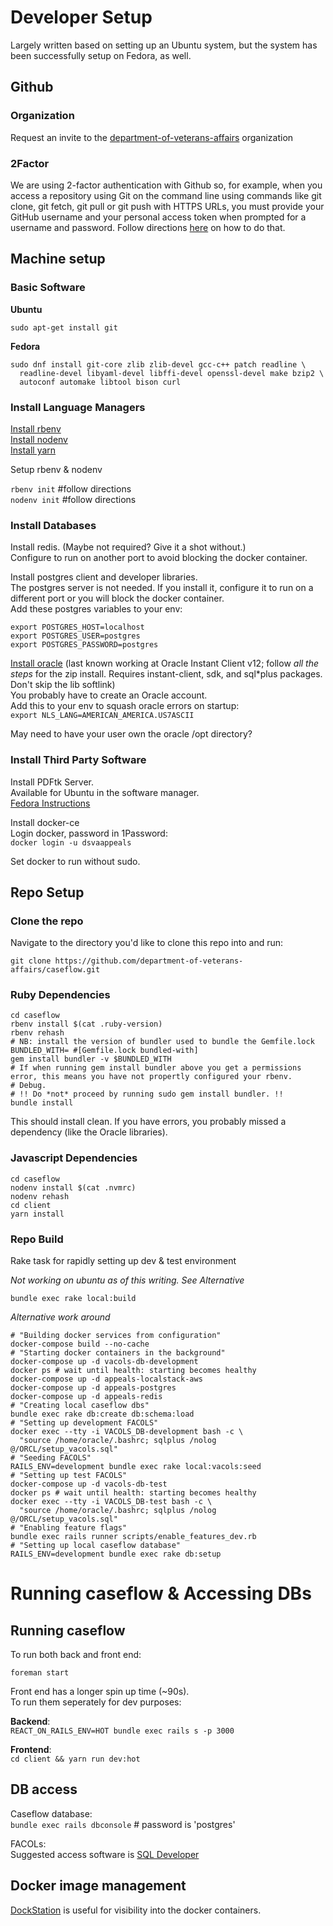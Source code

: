 # Developer Setup

Largely written based on setting up an Ubuntu system, but the system has been
successfully setup on Fedora, as well.

## Github

### Organization

Request an invite to the [department-of-veterans-affairs](https://github.com/department-of-veterans-affairs) organization  

### 2Factor

We are using 2-factor authentication with Github so, for example, when you access a repository using Git on the command line using commands like git clone, git fetch, git pull or git push with HTTPS URLs, you must provide your GitHub username and your personal access token when prompted for a username and password. Follow directions [here](https://help.github.com/articles/creating-a-personal-access-token-for-the-command-line/) on how to do that.


## Machine setup

### Basic Software

**Ubuntu**

```
sudo apt-get install git
```
**Fedora**

```
sudo dnf install git-core zlib zlib-devel gcc-c++ patch readline \
  readline-devel libyaml-devel libffi-devel openssl-devel make bzip2 \
  autoconf automake libtool bison curl
```

### Install Language Managers

[Install rbenv](https://github.com/rbenv/rbenv-installer#rbenv-installer`)  
[Install nodenv](https://github.com/nodenv/nodenv-installer#nodenv-installer)  
[Install yarn](https://yarnpkg.com/lang/en/docs/install)  


Setup rbenv & nodenv

`rbenv init` #follow directions  
`nodenv init` #follow directions


### Install Databases

Install redis. (Maybe not required? Give it a shot without.)  
Configure to run on another port to avoid blocking the docker container.  

Install postgres client and developer libraries.  
The postgres server is not needed. If you install it, configure it to run on a different port or you will block the docker container.    
Add these postgres variables to your env:  

```
export POSTGRES_HOST=localhost
export POSTGRES_USER=postgres
export POSTGRES_PASSWORD=postgres
```

[Install oracle](https://github.com/kubo/ruby-oci8/blob/master/docs/install-instant-client.md#install-oracle-instant-client-packages) (last known working at Oracle Instant Client v12; follow _all the steps_ for the zip install. Requires instant-client, sdk, and sql\*plus packages. Don't skip the lib softlink)  
You probably have to create an Oracle account.  
Add this to your env to squash oracle errors on startup:  
`export NLS_LANG=AMERICAN_AMERICA.US7ASCII`  

May need to have your user own the oracle /opt directory?

### Install Third Party Software

Install PDFtk Server.  
Available for Ubuntu in the software manager.  
[Fedora Instructions](https://www.linuxglobal.com/pdftk-works-on-centos-7/)  

Install docker-ce  
Login docker, password in 1Password:  
`docker login -u dsvaappeals`

Set docker to run without sudo.  


## Repo Setup

### Clone the repo

Navigate to the directory you'd like to clone this repo into and run:

`git clone https://github.com/department-of-veterans-affairs/caseflow.git`


### Ruby Dependencies

```
cd caseflow
rbenv install $(cat .ruby-version)
rbenv rehash
# NB: install the version of bundler used to bundle the Gemfile.lock
BUNDLED_WITH= #[Gemfile.lock bundled-with]
gem install bundler -v $BUNDLED_WITH
# If when running gem install bundler above you get a permissions error, this means you have not propertly configured your rbenv.
# Debug. 
# !! Do *not* proceed by running sudo gem install bundler. !!
bundle install
```

This should install clean. If you have errors, you probably missed a dependency (like the Oracle libraries).

### Javascript Dependencies

```
cd caseflow
nodenv install $(cat .nvmrc)
nodenv rehash
cd client
yarn install
```

### Repo Build

Rake task for rapidly setting up dev & test environment

_Not working on ubuntu as of this writing. See Alternative_

```
bundle exec rake local:build
```

_Alternative work around_
```
# "Building docker services from configuration"
docker-compose build --no-cache
# "Starting docker containers in the background"
docker-compose up -d vacols-db-development
docker ps # wait until health: starting becomes healthy
docker-compose up -d appeals-localstack-aws
docker-compose up -d appeals-postgres
docker-compose up -d appeals-redis
# "Creating local caseflow dbs"
bundle exec rake db:create db:schema:load
# "Setting up development FACOLS"
docker exec --tty -i VACOLS_DB-development bash -c \
  "source /home/oracle/.bashrc; sqlplus /nolog @/ORCL/setup_vacols.sql" 
# "Seeding FACOLS"
RAILS_ENV=development bundle exec rake local:vacols:seed
# "Setting up test FACOLS"
docker-compose up -d vacols-db-test
docker ps # wait until health: starting becomes healthy
docker exec --tty -i VACOLS_DB-test bash -c \
  "source /home/oracle/.bashrc; sqlplus /nolog @/ORCL/setup_vacols.sql" 
# "Enabling feature flags"
bundle exec rails runner scripts/enable_features_dev.rb
# "Setting up local caseflow database"
RAILS_ENV=development bundle exec rake db:setup
```

# Running caseflow & Accessing DBs

## Running caseflow
To run both back and front end:

```
foreman start
```

Front end has a longer spin up time (~90s).  
To run them seperately for dev purposes:

**Backend**:  
`REACT_ON_RAILS_ENV=HOT bundle exec rails s -p 3000`

**Frontend**:  
`cd client && yarn run dev:hot`

## DB access

Caseflow database:  
`bundle exec rails dbconsole` # password is 'postgres'

FACOLs:  
Suggested access software is [SQL Developer](https://www.oracle.com/database/technologies/appdev/sql-developer.html)

## Docker image management

[DockStation](https://dockstation.io/) is useful for visibility into the docker containers.
